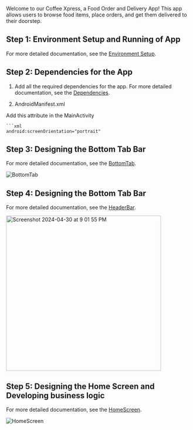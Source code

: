 Welcome to our Coffee Xpress, a Food Order and Delivery App! This app allows users to browse food items, place orders, and get them delivered to their doorstep.


## Step 1: Environment Setup and Running of App

For more detailed documentation, see the [Environment Setup](./Readme/EnvironmentSetup.md).

## Step 2: Dependencies for the App

1. Add all the required dependencies for the app. For more detailed documentation, see the [Dependencies](./Readme/Dependencies.md).

2. AndroidManifest.xml

Add this attribute in the MainActivity

    ```xml
    android:screenOrientation="portrait"

## Step 3: Designing the Bottom Tab Bar

For more detailed documentation, see the [BottomTab](./Readme/BottomTab.md).

![BottomTab](https://github.com/sarguru1981/Coffee_Xpress/assets/4471129/3c1758ac-a934-4b27-a34e-fce133f0f5ac)


## Step 4: Designing the Bottom Tab Bar

For more detailed documentation, see the [HeaderBar](./Readme/HeaderBar.md).

<img width="422" alt="Screenshot 2024-04-30 at 9 01 55 PM" src="https://github.com/sarguru1981/Coffee_Xpress/assets/4471129/06c5758a-9156-4dfa-8b54-bcf8d4749de6">

## Step 5: Designing the Home Screen and Developing business logic

For more detailed documentation, see the [HomeScreen](./Readme/HomeScreen.md).

![HomeScreen](https://github.com/sarguru1981/Coffee_Xpress/assets/4471129/235e33cd-2dbd-40d0-8857-9928aee8e3b1)

